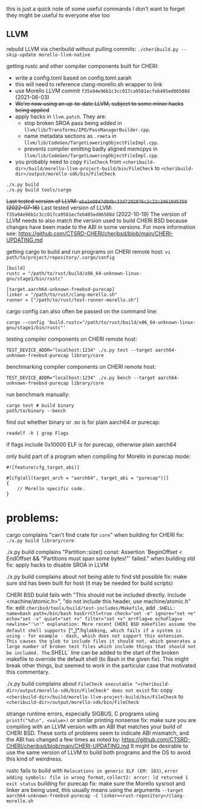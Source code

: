 this is just a quick note of some useful commands I don't want to forget
they might be useful to everyone else too


## LLVM
rebuild LLVM via cheribuild without pulling commits:
`./cheribuild.py --skip-update morello-llvm-native`

getting rustc and other compiler components built for CHERI:
 - write a config.toml based on config.toml.sarah
 - this will need to reference clang-morello.sh wrapper to link
 - use Morello LLVM commit `f35a94e96b1c3cc017ca9581ecfeb405ed86508d` (2021-06-03)
 - ~~We're now using an up-to-date LLVM, subject to some minor hacks being applied~~
 - apply hacks in `llvm.patch`. They are:
    - stop broken SROA pass being added in `llvm/lib/Transforms/IPO/PassManagerBuilder.cpp`.
    - name metadata sections as `.rmeta` in `llvm/lib/CodeGen/TargetLoweringObjectFileImpl.cpp`.
    - prevents compiler emitting badly aligned memcpys in `llvm/lib/CodeGen/TargetLoweringObjectFileImpl.cpp`.
 - you probably need to copy `FileCheck` from `<cheribuild-dir>/build/morello-llvm-project-build/bin/FileCheck` to `<cheribuild-dir>/output/morello-sdk/bin/FileCheck`

```
./x.py build
./x.py build tools/cargo
```

~~Last tested version of LLVM: `aba2e0847d0dbc33d7292876c2c22c2d610d5359` (2022-07-16)~~
Last tested version of LLVM: `f35a94e96b1c3cc017ca9581ecfeb405ed86508d` (2022-10-19)
The version of LLVM needs to also match the version used to build CHERI BSD because changes have been made to the ABI in some versions.
For more information see: https://github.com/CTSRD-CHERI/cheribsd/blob/main/CHERI-UPDATING.md

getting cargo to build and run programs on CHERI remote host:
`vi path/to/project/repository/.cargo/config`

```
[build]
rustc = "/path/to/rust/build/x86_64-unknown-linux-gnu/stage1/bin/rustc"

[target.aarch64-unknown-freebsd-purecap]
linker = "/path/to/rust/clang-morello.sh"
runner = ["/path/to/rust/test-runner-morello.sh"]
```

cargo config can also often be passed on the command line:

`cargo --config 'build.rustc="/path/to/rust/build/x86_64-unknown-linux-gnu/stage1/bin/rustc"'`

testing compiler components on CHERI remote host:

`TEST_DEVICE_ADDR="localhost:1234" ./x.py test --target aarch64-unknown-freebsd-purecap library/core`

benchmarking compiler components on CHERI remote host:

`TEST_DEVICE_ADDR="localhost:1234" ./x.py bench --target aarch64-unknown-freebsd-purecap library/core`

run benchmark manually:
```
cargo test # build binary
path/to/binary --bench
```

find out whether binary or .so is for plain aarch64 or purecap:
```
readelf -h | grep Flags
```
if flags include 0x10000 ELF is for purecap, otherwise plain aarch64

only build part of a program when compiling for Morello in purecap mode:
```
#![feature(cfg_target_abi)]

#[cfg(all(target_arch = "aarch64", target_abi = "purecap"))]
{
	// Morello specific code.
}
```

# problems:
cargo complains "can't find crate for `core`" when building for CHERI
fix: `./x.py build library/core`

./x.py build complains "Partition::size() const: Assertion `BeginOffset < EndOffset && "Partitions must span some bytes!"' failed." when building std
fix: apply hacks to disable SROA in LLVM

./x.py build complains about not being able to find std
possible fix: make sure std has been built for host (it may be needed for build scripts)

CHERI BSD build fails with "This should not be included directly. Include <machine/atomic.h>", "do not include this header, use machine/atomic.h"
fix: edit `cheribsd/tools/build/test-includes/Makefile`, add `.SHELL: name=bash path=/bin/bash hasErrCtl=true check="set -e" ignore="set +e" echo="set -v" quiet="set +v" filter="set +v" errFlag=e echoFlag=v newline="'\n'"
explanation:
More recent CHERI BSD makefiles assume the default shell supports `[^_]*.h` globbing, which fails if a system is using - for example - dash, which does not support this extension.
This causes the glob to include files it should not, which generates a large number of broken test files which include things that should not be included.
The `.SHELL` line can be added to the start of the broken makefile to override the default shell (to Bash in the given fix).
This might break other things, but seemed to work in the particular case that motivated this commentary.

./x.py build complains about `FileCheck executable "<cheribuild-dir>/output/morello-sdk/bin/FileCheck" does not exist`
fix: copy `<cheribuild-dir>/build/morello-llvm-project-build/bin/FileCheck` to `<cheribuild-dir>/output/morello-sdk/bin/FileCheck`

strange runtime errors, especially SIGBUS, C programs using `printf("%d\n", <value>)` or similar printing nonsense
fix: make sure you are compiling with an LLVM version with an ABI that matches your build of CHERI BSD.
These sorts of problems seem to indicate ABI mismatch, and the ABI has changed a few times as noted by: https://github.com/CTSRD-CHERI/cheribsd/blob/main/CHERI-UPDATING.md
It might be desirable to use the same version of LLVM to build both programs and the OS to avoid this kind of weirdness.

rustc fails to build with `Relocations in generic ELF (EM: 183)`, `error adding symbols: file in wrong format`, `collect2: error: ld returned 1 exit status` building for purecap
fix: make sure the Morello sysroot and linker are being used, this usually means using the arguments `--target aarch64-unknown-freebsd-purecap -C linker=<rust-repository>/clang-morello.sh`
